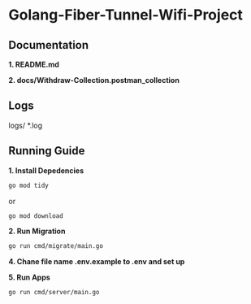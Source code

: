 # Golang-Fiber-Tunnel-Wifi-Project
## Documentation
**1. README.md**

**2. docs/Withdraw-Collection.postman_collection**

## Logs
logs/
*.log

## Running Guide

**1. Install Depedencies**
```bash
go mod tidy 
```
or 
```bash
go mod download
```

**2. Run Migration**
```bash
go run cmd/migrate/main.go
```

**4. Chane file name .env.example to .env and set up**

**5. Run Apps**
```bash
go run cmd/server/main.go
```